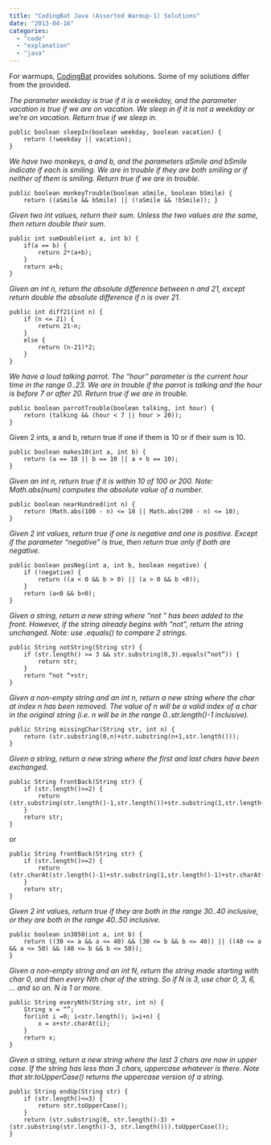 ```yaml
---
title: "CodingBat Java (Assorted Warmup-1) Solutions"
date: "2013-04-16"
categories: 
  - "code"
  - "explanation"
  - "java"
---
```


For warmups, [CodingBat](http://codingbat.com/) provides solutions. Some of my solutions differ from the provided.

_The parameter weekday is true if it is a weekday, and the parameter vacation is true if we are on vacation. We sleep in if it is not a weekday or we’re on vacation. Return true if we sleep in._

```
public boolean sleepIn(boolean weekday, boolean vacation) {
    return (!weekday || vacation);
}
```

_We have two monkeys, a and b, and the parameters aSmile and bSmile indicate if each is smiling. We are in trouble if they are both smiling or if neither of them is smiling. Return true if we are in trouble._ 

```
public boolean monkeyTrouble(boolean aSmile, boolean bSmile) {
    return ((aSmile && bSmile) || (!aSmile && !bSmile)); }
```

_Given two int values, return their sum. Unless the two values are the same, then return double their sum._

```
public int sumDouble(int a, int b) {
    if(a == b) {
        return 2*(a+b);
    }
    return a+b;
}
```

_Given an int n, return the absolute difference between n and 21, except return double the absolute difference if n is over 21._

```
public int diff21(int n) {
    if (n <= 21) {
        return 21-n;
    }
    else {
        return (n-21)*2;
    }
}
```

_We have a loud talking parrot. The “hour” parameter is the current hour time in the range 0..23. We are in trouble if the parrot is talking and the hour is before 7 or after 20. Return true if we are in trouble._

```
public boolean parrotTrouble(boolean talking, int hour) {
    return (talking && (hour < 7 || hour > 20));
}
```

Given 2 ints, a and b, return true if one if them is 10 or if their sum is 10.

```
public boolean makes10(int a, int b) {
    return (a == 10 || b == 10 || a + b == 10);
}
```

_Given an int n, return true if it is within 10 of 100 or 200. Note: Math.abs(num) computes the absolute value of a number._

```
public boolean nearHundred(int n) {
    return (Math.abs(100 - n) <= 10 || Math.abs(200 - n) <= 10);
}
```

_Given 2 int values, return true if one is negative and one is positive. Except if the parameter “negative” is true, then return true only if both are negative._

```
public boolean posNeg(int a, int b, boolean negative) {
    if (!negative) {
        return ((a < 0 && b > 0) || (a > 0 && b <0));
    }
    return (a<0 && b<0);
}
```

_Given a string, return a new string where “not ” has been added to the front. However, if the string already begins with “not”, return the string unchanged. Note: use .equals() to compare 2 strings._

```
public String notString(String str) {
    if (str.length() >= 3 && str.substring(0,3).equals(“not”)) {
        return str;
    }
    return “not “+str;
}
```

_Given a non-empty string and an int n, return a new string where the char at index n has been removed. The value of n will be a valid index of a char in the original string (i.e. n will be in the range 0..str.length()-1 inclusive)._

```
public String missingChar(String str, int n) {
    return (str.substring(0,n)+str.substring(n+1,str.length()));
}
```

_Given a string, return a new string where the first and last chars have been exchanged._

```
public String frontBack(String str) {
    if (str.length()>=2) {
        return (str.substring(str.length()-1,str.length())+str.substring(1,str.length()-1)+str.substring(0,1));
    }
    return str;
}
```

or

```
public String frontBack(String str) {
    if (str.length()>=2) {
        return (str.charAt(str.length()-1)+str.substring(1,str.length()-1)+str.charAt(0));
    }
    return str;
}
```

_Given 2 int values, return true if they are both in the range 30..40 inclusive, or they are both in the range 40..50 inclusive._

```
public boolean in3050(int a, int b) {
    return ((30 <= a && a <= 40) && (30 <= b && b <= 40)) || ((40 <= a && a <= 50) && (40 <= b && b <= 50));
}
```

_Given a non-empty string and an int N, return the string made starting with char 0, and then every Nth char of the string. So if N is 3, use char 0, 3, 6, … and so on. N is 1 or more._

```
public String everyNth(String str, int n) {
    String x = “”;
    for(int i =0; i<str.length(); i=i+n) {
        x = x+str.charAt(i);
    }
    return x;
}
```

_Given a string, return a new string where the last 3 chars are now in upper case. If the string has less than 3 chars, uppercase whatever is there. Note that str.toUpperCase() returns the uppercase version of a string._

```
public String endUp(String str) {
    if (str.length()<=3) {
        return str.toUpperCase();
    }
    return (str.substring(0, str.length()-3) + (str.substring(str.length()-3, str.length())).toUpperCase());
}
```
